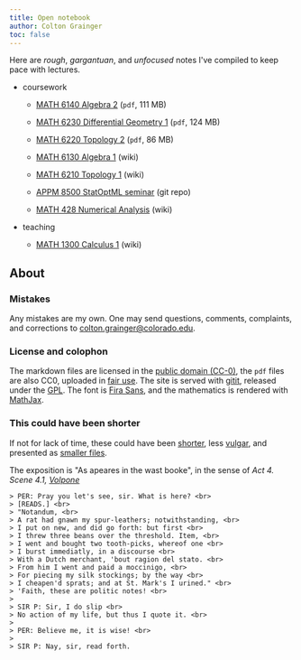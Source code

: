 ```yaml
---
title: Open notebook
author: Colton Grainger
toc: false
---
```


Here are *rough*, *gargantuan*, and *unfocused* notes I've compiled to keep pace with lectures.

- coursework

    - [MATH 6140 Algebra 2](2019-05-11-alg2-omnibus.pdf) (`pdf`, 111 MB)
    - [MATH 6230 Differential Geometry 1](2019-05-11-diffgeo1-omnibus.pdf) (`pdf`, 124 MB)
    - [MATH 6220 Topology 2](2019-05-11-top2-omnibus.pdf) (`pdf`, 86 MB)

    - [MATH 6130 Algebra 1](alg1) (wiki)
    - [MATH 6210 Topology 1](top1) (wiki)
    - [APPM 8500 StatOptML seminar](https://github.com/coltongrainger/fy19soml) (git repo)

    - [MATH 428 Numerical Analysis](num) (wiki)

- teaching

    - [MATH 1300 Calculus 1](math1300) (wiki)

## About

### Mistakes

Any mistakes are my own. One may send questions, comments, complaints, and corrections to [colton.grainger@colorado.edu](mailto:colton.grainger@colorado.edu?subject=notes\%20on\%20quamash\%20wiki).

### License and colophon

The markdown files are licensed in the [public domain (CC-0)](http://creativecommons.org/about/cc0), the `pdf` files are also CC0, uploaded in [fair use](https://libguides.bc.edu/copyright/fairuse). The site is served with [gitit](https://github.com/jgm/gitit/), released under the [GPL](http://www.aaronsw.com/weblog/000360). The font is [Fira Sans](https://github.com/mozilla/Fira), and the mathematics is rendered with [MathJax](https://www.mathjax.org/).

### This could have been shorter

If not for lack of time, these could have been [shorter](https://www.npr.org/sections/13.7/2014/02/03/270680304/this-could-have-been-shorter), less [vulgar](https://www.colorado.edu/sccr/honor-code), and presented as [smaller files](https://www.reddit.com/r/ipad/comments/1dw9fs/can_i_get_smaller_annotated_pdfs_out_of/).

The exposition is "As apeares in the wast booke", in the sense of *Act 4. Scene 4.1, [Volpone](https://www.gutenberg.org/cache/epub/4039/pg4039.txt)*

    > PER: Pray you let's see, sir. What is here? <br>
    > [READS.] <br>
    > "Notandum, <br>
    > A rat had gnawn my spur-leathers; notwithstanding, <br>
    > I put on new, and did go forth: but first <br>
    > I threw three beans over the threshold. Item, <br>
    > I went and bought two tooth-picks, whereof one <br>
    > I burst immediatly, in a discourse <br>
    > With a Dutch merchant, 'bout ragion del stato. <br>
    > From him I went and paid a moccinigo, <br>
    > For piecing my silk stockings; by the way <br>
    > I cheapen'd sprats; and at St. Mark's I urined." <br>
    > 'Faith, these are politic notes! <br>
    > 
    > SIR P: Sir, I do slip <br>
    > No action of my life, but thus I quote it. <br>
    > 
    > PER: Believe me, it is wise! <br>
    > 
    > SIR P: Nay, sir, read forth.
